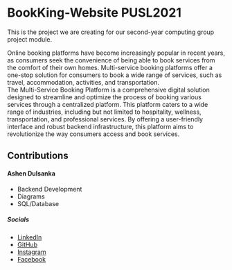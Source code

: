 # BookKing-Website PUSL2021
This is the project we are creating for our second-year computing group project module.

Online booking platforms have become increasingly popular in recent years, as consumers seek the 
convenience of being able to book services from the comfort of their own homes. Multi-service booking 
platforms offer a one-stop solution for consumers to book a wide range of services, such as travel, 
accommodation, activities, and transportation.<br>
The Multi-Service Booking Platform is a comprehensive digital solution designed to streamline and optimize 
the process of booking various services through a centralized platform. This platform caters to a wide range 
of industries, including but not limited to hospitality, wellness, transportation, and professional services. By 
offering a user-friendly interface and robust backend infrastructure, this platform aims to revolutionize the 
way consumers access and book services.

<h2>Contributions</h2>
<h4>Ashen Dulsanka</h4>
<ul style="list-style-type:disc">
  <li>Backend Development</li>
  <li>Diagrams</li>
  <li>SQL/Database</li>
</ul>
<h5>Socials</h5>
<ul style="list-style-type:disc">
  <li><a href="https://www.linkedin.com/in/ashen-abeysekara/">LinkedIn</a></li>
  <li><a href="https://github.com/AshenDulsanka">GitHub</a></li>
  <li><a href="https://www.instagram.com/ashennn.___/">Instagram</a></li>
  <li><a href="https://www.facebook.com/ashen.abeysekera.9">Facebook</a></li>
</ul>
